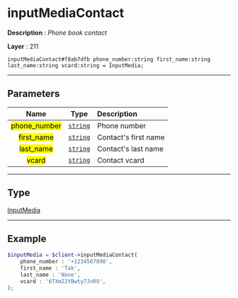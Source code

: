 # inputMediaContact

**Description** : *Phone book contact*

**Layer** : 211

```tl
inputMediaContact#f8ab7dfb phone_number:string first_name:string last_name:string vcard:string = InputMedia;
```

---

## Parameters

| Name | Type | Description |
| :---: | :---: | :--- |
| <mark>phone_number</mark> | [`string`](type/string) | Phone number |
| <mark>first_name</mark> | [`string`](type/string) | Contact's first name |
| <mark>last_name</mark> | [`string`](type/string) | Contact's last name |
| <mark>vcard</mark> | [`string`](type/string) | Contact vcard |

---

## Type

[InputMedia](type/InputMedia)

---

## Example

```php
$inputMedia = $client->inputMediaContact(
	phone_number : '+1234567890',
	first_name : 'Tak',
	last_name : 'None',
	vcard : '6TXmI2YBwty7JnR9',
);
```
